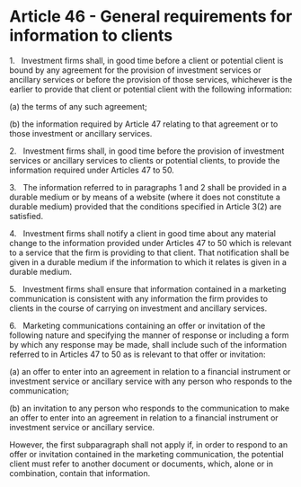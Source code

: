 # Article 46 - General requirements for information to clients


1.   Investment firms shall, in good time before a client or potential client is bound by any agreement for the provision of investment services or ancillary services or before the provision of those services, whichever is the earlier to provide that client or potential client with the following information:

(a) the terms of any such agreement;

(b) the information required by Article 47 relating to that agreement or to those investment or ancillary services.

2.   Investment firms shall, in good time before the provision of investment services or ancillary services to clients or potential clients, to provide the information required under Articles 47 to 50.

3.   The information referred to in paragraphs 1 and 2 shall be provided in a durable medium or by means of a website (where it does not constitute a durable medium) provided that the conditions specified in Article 3(2) are satisfied.

4.   Investment firms shall notify a client in good time about any material change to the information provided under Articles 47 to 50 which is relevant to a service that the firm is providing to that client. That notification shall be given in a durable medium if the information to which it relates is given in a durable medium.

5.   Investment firms shall ensure that information contained in a marketing communication is consistent with any information the firm provides to clients in the course of carrying on investment and ancillary services.

6.   Marketing communications containing an offer or invitation of the following nature and specifying the manner of response or including a form by which any response may be made, shall include such of the information referred to in Articles 47 to 50 as is relevant to that offer or invitation:

(a) an offer to enter into an agreement in relation to a financial instrument or investment service or ancillary service with any person who responds to the communication;

(b) an invitation to any person who responds to the communication to make an offer to enter into an agreement in relation to a financial instrument or investment service or ancillary service.

However, the first subparagraph shall not apply if, in order to respond to an offer or invitation contained in the marketing communication, the potential client must refer to another document or documents, which, alone or in combination, contain that information.
